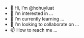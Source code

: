 - 👋 Hi, I’m @hohuyluat
- 👀 I’m interested in ...
- 🌱 I’m currently learning ...
- 💞️ I’m looking to collaborate on ...
- 📫 How to reach me ...

<!---
hohuyluat/hohuyluat is a ✨ special ✨ repository because its `README.md` (this file) appears on your GitHub profile.
You can click the Preview link to take a look at your changes.
--->
